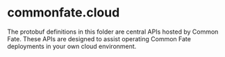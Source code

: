 # commonfate.cloud

The protobuf definitions in this folder are central APIs hosted by Common Fate. These APIs are designed to assist operating Common Fate deployments in your own cloud environment.
